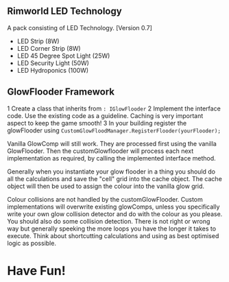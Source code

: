 ## Rimworld LED Technology

A pack consisting of LED Technology.  [Version 0.7]
     
- LED Strip (8W) 
- LED Corner Strip (8W)
- LED 45 Degree Spot Light (25W)
- LED Security Light (50W) 
- LED Hydroponics (100W) 
 
## GlowFlooder Framework

1 Create a class that inherits from `: IGlowFlooder` 
2 Implement the interface code. Use the existing code as a guideline. Caching is very important aspect to keep the game smooth!
3 In your building register the glowFlooder using `CustomGlowFloodManager.RegisterFlooder(yourFlooder);`

Vanilla GlowComp will still work. They are processed first using the vanilla GlowFlooder. Then the customGlowflooder will process each next implementation as required, by calling the implemented interface method. 

Generally when you instantiate your glow flooder in a thing you should do all the calculations and save the "cell" grid into the cache object. The cache object will then be used to assign the colour into the vanilla glow grid.

Colour collisions are not handled by the customGlowFlooder. Custom implementations will overwrite existing glowComps, unless you specifically write your own glow collision detector and do with the colour as you please. You should also do some collision detection. There is not right or wrong way but generally speeking the more loops you have the longer it takes to execute. Think about shortcutting calculations and using as best optimised logic as possible.

# Have Fun!
